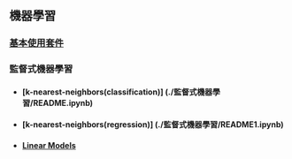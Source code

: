 ## 機器學習

### [基本使用套件](./基本package/README.ipynb)
### 監督式機器學習
- #### [k-nearest-neighbors(classification)] (./監督式機器學習/README.ipynb)
- #### [k-nearest-neighbors(regression)] (./監督式機器學習/README1.ipynb)
- #### [Linear Models](./監督式機器學習/README2.ipynb)


